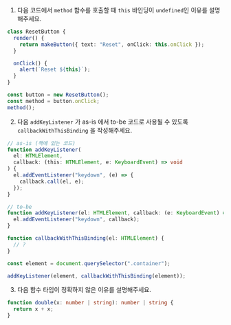 1. 다음 코드에서 `method` 함수를 호출할 때 `this` 바인딩이 `undefined`인 이유를 설명해주세요.

```typescript
class ResetButton {
  render() {
    return makeButton({ text: "Reset", onClick: this.onClick });
  }

  onClick() {
    alert(`Reset ${this}`);
  }
}

const button = new ResetButton();
const method = button.onClick;
method();
```

2. 다음 `addKeyListener` 가 as-is 에서 to-be 코드로 사용될 수 있도록 `callbackWithThisBinding` 을 작성해주세요.

```typescript
// as-is (책에 있는 코드)
function addKeyListener(
  el: HTMLElement,
  callback: (this: HTMLElement, e: KeyboardEvent) => void
) {
  el.addEventListener("keydown", (e) => {
    callback.call(el, e);
  });
}

// to-be
function addKeyListener(el: HTMLElement, callback: (e: KeyboardEvent) => void) {
  el.addEventListener("keydown", callback);
}

function callbackWithThisBinding(el: HTMLElement) {
  // ?
}

const element = document.querySelector(".container");

addKeyListener(element, callbackWithThisBinding(element));
```

3. 다음 함수 타입이 정확하지 않은 이유를 설명해주세요.

```typescript
function double(x: number | string): number | string {
  return x + x;
}
```

